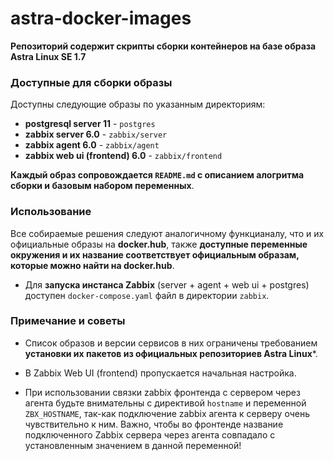 # astra-docker-images

**Репозиторий содержит скрипты сборки контейнеров на базе образа Astra Linux SE 1.7**

### Доступные для сборки образы

Доступны следующие образы по указанным директориям:
- **postgresql server 11** - `postgres`
- **zabbix server 6.0** - `zabbix/server`
- **zabbix agent 6.0** - `zabbix/agent`
- **zabbix web ui (frontend) 6.0** - `zabbix/frontend`

**Каждый образ сопровождается `README.md` с описанием алогритма сборки и базовым набором переменных**.

### Использование

Все собираемые решения следуют аналогичному функцианалу, что и их официальные образы на **docker.hub**, также **доступные переменные окружения и их название соответствует официальным образам, которые можно найти на docker.hub**.

- Для **запуска инстанса Zabbix** (server + agent + web ui + postgres) доступен `docker-compose.yaml` файл в директории `zabbix`.

### Примечание и советы

- Список образов и версии сервисов в них ограничены требованием **установки их пакетов из официальных репозиториев Astra Linux***.

- В Zabbix Web UI (frontend) пропускается начальная настройка.

- При использовании связки zabbix фронтенда с сервером через агента будьте внимательны с директивой `hostname` и переменной `ZBX_HOSTNAME`, так-как подключение zabbix агента к серверу очень чувствительно к ним. Важно, чтобы во фронтенде название подключенного Zabbix сервера через агента совпадало с установленным значением в данной переменной!